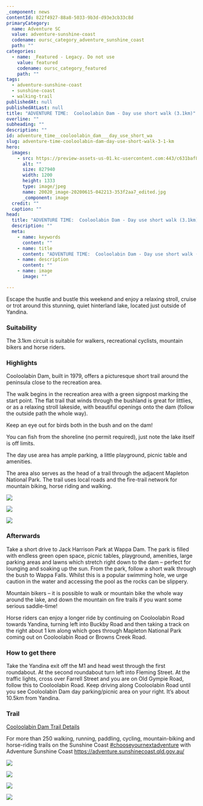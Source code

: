 ```yaml
---
_component: news
contentId: 822f4927-88a8-5033-9b3d-d93e3cb33c8d
primaryCategory:
  name: Adventure SC
  value: adventure-sunshine-coast
  codename: oursc_category_adventure_sunshine_coast
  path: ""
categories:
  - name: _Featured - Legacy. Do not use
    value: featured
    codename: oursc_category_featured
    path: ""
tags:
  - adventure-sunshine-coast
  - sunshine-coast
  - walking-trail
publishedAt: null
publishedAtLast: null
title: "ADVENTURE TIME:  Cooloolabin Dam - Day use short walk (3.1km)"
overline: ""
subheading: ""
description: ""
id: adventure_time__cooloolabin_dam___day_use_short_wa
slug: adventure-time-cooloolabin-dam-day-use-short-walk-3-1-km
hero:
  images:
    - src: https://preview-assets-us-01.kc-usercontent.com:443/c631baf8-1b46-001f-580c-d0001b68b4a8/288f47d7-3102-45a5-af97-bf1c7bb5420b/20020_image-20200615-042213-353f2aa7_edited.jpg
      alt: ""
      size: 827940
      width: 1200
      height: 1333
      type: image/jpeg
      name: 20020_image-20200615-042213-353f2aa7_edited.jpg
      _component: image
  credit: ""
  caption: ""
head:
  title: "ADVENTURE TIME:  Cooloolabin Dam - Day use short walk (3.1km)"
  description: ""
  meta:
    - name: keywords
      content: ""
    - name: title
      content: "ADVENTURE TIME:  Cooloolabin Dam - Day use short walk (3.1km)"
    - name: description
      content: ""
    - name: image
      image: ""

---
```

Escape the hustle and bustle this weekend and enjoy a relaxing stroll, cruise or trot around this stunning, quiet hinterland lake, located just outside of Yandina.

### Suitability

The 3.1km circuit is suitable for walkers, recreational cyclists, mountain bikers and horse riders.

### Highlights

Cooloolabin Dam, built in 1979, offers a picturesque short trail around the peninsula close to the recreation area.

The walk begins in the recreation area with a green signpost marking the start point. The flat trail that winds through the bushland is great for littlies, or as a relaxing stroll lakeside, with beautiful openings onto the dam (follow the outside path the whole way).

Keep an eye out for birds both in the bush and on the dam!

You can fish from the shoreline (no permit required), just note the lake itself is off limits.

The day use area has ample parking, a little playground, picnic table and amenities.

The area also serves as the head of a trail through the adjacent Mapleton National Park. The trail uses local roads and the fire-trail network for mountain biking, horse riding and walking.

![](https://preview-assets-us-01.kc-usercontent.com:443/c631baf8-1b46-001f-580c-d0001b68b4a8/86d17aff-b08e-461d-aed2-82bfe33541fe/20020_Cooloolabin-Day-Use-Short-Walk-IMG_3154-2-1024x768.jpg)

![](https://preview-assets-us-01.kc-usercontent.com:443/c631baf8-1b46-001f-580c-d0001b68b4a8/af9f342c-aadc-430b-868a-f33bb4703037/20020_Cooloolabin-Day-Use-Short-Walk-IMG_2268-1-1024x768.jpg)

![](https://preview-assets-us-01.kc-usercontent.com:443/c631baf8-1b46-001f-580c-d0001b68b4a8/938aafcb-f8e5-4c24-9478-58bb5f4562c9/20020_image-20200615-042232-5f133be9_edited-1-2-922x1024.jpg)

### Afterwards

Take a short drive to Jack Harrison Park at Wappa Dam. The park is filled with endless green open space, picnic tables, playground, amenities, large parking areas and lawns which stretch right down to the dam – perfect for lounging and soaking up the sun. From the park, follow a short walk through the bush to Wappa Falls. Whilst this is a popular swimming hole, we urge caution in the water and accessing the pool as the rocks can be slippery.

Mountain bikers – it is possible to walk or mountain bike the whole way around the lake, and down the mountain on fire trails if you want some serious saddle-time!

Horse riders can enjoy a longer ride by continuing on Cooloolabin Road towards Yandina, turning left into Buckby Road and then taking a track on the right about 1 km along which goes through Mapleton National Park coming out on Cooloolabin Road or Browns Creek Road.

### How to get there

Take the Yandina exit off the M1 and head west through the first roundabout. At the second roundabout turn left into Fleming Street. At the traffic lights, cross over Farrell Street and you are on Old Gympie Road, follow this to Cooloolabin Road. Keep driving along Cooloolabin Road until you see Cooloolabin Dam day parking/picnic area on your right. It’s about 10.5km from Yandina.

### Trail

[Cooloolabin Dam Trail Details](https://bit.ly/2P7DpVV)


For more than 250 walking, running, paddling, cycling, mountain-biking and horse-riding trails on the Sunshine Coast [#chooseyournextadventure](https://www.facebook.com/hashtag/chooseyournextadventure?__eep__=6&__cft__%5b0%5d=AZUzQXFOs4jUkXnfY3CEd_uyPiCh458wIcUWYxhY6DJvZ7_ShFxjgD6LFfoC0Zg5bSkiIM-Z75cCpFOeFkpB8MreQzig9LD5TCwsONk2IKQyqVp9HCMnSUJCeqhOPcn-mOE&__tn__=*NK-R)
&#x20;with Adventure Sunshine Coast <https://adventure.sunshinecoast.qld.gov.au/>


![](https://preview-assets-us-01.kc-usercontent.com:443/c631baf8-1b46-001f-580c-d0001b68b4a8/cab18839-12d3-43cf-9640-4af5b7df7073/20020_Cooloolabin-Day-Use-Short-Walk-IMG_2253-1-1024x768.jpg)

![](https://preview-assets-us-01.kc-usercontent.com:443/c631baf8-1b46-001f-580c-d0001b68b4a8/dcebf3ec-f677-4a39-8241-95c9df121c72/20020_image-20200615-041330-1118a49f_edited-2-922x1024.jpg)

![](https://preview-assets-us-01.kc-usercontent.com:443/c631baf8-1b46-001f-580c-d0001b68b4a8/b7096a42-eb51-4872-8338-54d8a9b7e895/20020_image-20200615-042949-923a74cb_edited-2-922x1024.jpg)

![](https://preview-assets-us-01.kc-usercontent.com:443/c631baf8-1b46-001f-580c-d0001b68b4a8/8ba10fe7-f7fd-48fb-b81d-6a2907feac45/Capture-2.png)
